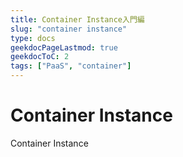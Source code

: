 ```yaml
---
title: Container Instance入門編
slug: "container instance"
type: docs
geekdocPageLastmod: true
geekdocToC: 2
tags: ["PaaS", "container"]
---
```


# Container Instance
Container Instance